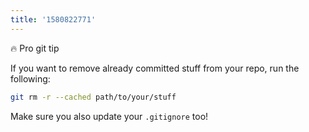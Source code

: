 ```yaml
---
title: '1580822771'
---
```

🔥 Pro git tip

If you want to remove already committed stuff from your repo, run the following: 

```bash
git rm -r --cached path/to/your/stuff
```

Make sure you also update your `.gitignore` too!
